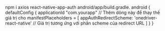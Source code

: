 npm i axios react-native-app-auth
android/app/build.gradle.
android {
    defaultConfig {
        applicationId "com.yourapp"
        // Thêm dòng này để thay thế giá trị cho <appAuthRedirectScheme>
        manifestPlaceholders = [
            appAuthRedirectScheme: 'onedriver-react-native' // Giá trị tương ứng với phần scheme của redirect URL
        ]
    }
}
